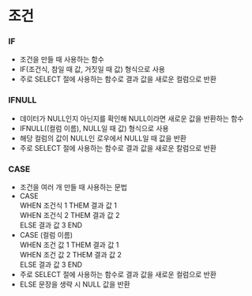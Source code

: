# 조건
### IF
- 조건을 만들 때 사용하는 함수
- IF(조건식, 참일 때 값, 거짓일 때 값) 형식으로 사용
- 주로 SELECT 절에 사용하는 함수로 결과 값을 새로운 컬럼으로 반환

### IFNULL
- 데이터가 NULL인지 아닌지를 확인해 NULL이라면 새로운 값을 반환하는 함수
- IFNULL((컬럼 이름), NULL일 때 값) 형식으로 사용
- 해당 컬럼의 값이 NULL인 로우에서 NULL일 때 값을 반환
- 주로 SELECT 절에 사용하는 함수로 결과 값을 새로운 칼럼으로 반환

### CASE
- 조건을 여러 개 만들 때 사용하는 문법
- CASE </br>
    WHEN 조건식 1 THEM 결과 값 1 </br>
    WHEN 조건식 2 THEM 결과 값 2 </br>
    ELSE 결과 값 3
  END
- CASE (컬럼 이름) </br>
    WHEN 조건 값 1 THEM 결과 값 1 </br>
    WHEN 조건 값 2 THEM 결과 값 2 </br>
    ELSE 결과 값 3
  END
- 주로 SELECT 절에 사용하는 함수로 결과 값을 새로운 컬럼으로 반환
- ELSE 문장을 생략 시 NULL 값을 반환
